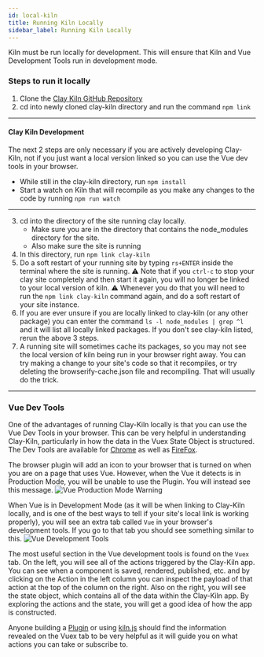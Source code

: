 ```yaml
---
id: local-kiln
title: Running Kiln Locally
sidebar_label: Running Kiln Locally
---
```


Kiln must be run locally for development. This will ensure that Kiln and Vue Development Tools run in development mode.

### Steps to run it locally

1. Clone the [Clay Kiln GitHub Repository](https://github.com/clay/clay-kiln)
2. cd into newly cloned clay-kiln directory and run the command `npm link`

---

#### Clay Kiln Development

The next 2 steps are only necessary if you are actively developing Clay-Kiln, not if you just want a local version linked so you can use the Vue dev tools in your browser.

  * While still in the clay-kiln directory, run `npm install`
  * Start a watch on Kiln that will recompile as you make any changes to the code by running `npm run watch`
---

3. cd into the directory of the site running clay locally.
    * Make sure you are in the directory that contains the node_modules directory for the site.
    * Also make sure the site is running
4. In this directory, run `npm link clay-kiln`
5. Do a soft restart of your running site by typing `rs+ENTER` inside the terminal where the site is running. ⚠️ Note that if you `ctrl-c` to stop your clay site completely and then start it again, you will no longer be linked to your local version of kiln. ⚠️ Whenever you do that you will need to run the `npm link clay-kiln` command again, and do a soft restart of your site instance.
6. If you are ever unsure if you are locally linked to clay-kiln (or any other package) you can enter the command `ls -l node_modules | grep ^l` and it will list all locally linked packages. If you don't see clay-kiln listed, rerun the above 3 steps.
7. A running site will sometimes cache its packages, so you may not see the local version of kiln being run in your browser right away.  You can try making a change to your site's code so that it recompiles, or try deleting the browserify-cache.json file and recompiling. That will usually do the trick.

---

### Vue Dev Tools

One of the advantages of running Clay-Kiln locally is that you can use the Vue Dev Tools in your browser. This can be very helpful in understanding Clay-Kiln, particularly in how the data in the Vuex State Object is structured. The Dev Tools are available for [Chrome](https://chrome.google.com/webstore/detail/vuejs-devtools/nhdogjmejiglipccpnnnanhbledajbpd?hl=en) as well as [FireFox](https://addons.mozilla.org/en-US/firefox/addon/vue-js-devtools/).

The browser plugin will add an icon to your browser that is turned on when you are on a page that uses Vue.  However, when the Vue it detects is in Production Mode, you will be unable to use the Plugin.  You will instead see this message.
![Vue Production Mode Warning](/clay-kiln/img/vueproductionmode.png)

When Vue is in Development Mode (as it will be when linking to Clay-Kiln locally, and is one of the best ways to tell if your site's local link is working properly), you will see an extra tab called `Vue` in your browser's development tools. If you go to that tab you should see something similar to this.
![Vue Development Tools](/clay-kiln/img/vuedevelopmenttools.png)

The most useful section in the Vue development tools is found on the `Vuex` tab. On the left, you will see all of the actions triggered by the Clay-Kiln app. You can see when a component is saved, rendered, published, etc. and by clicking on the Action in the left column you can inspect the payload of that action at the top of the column on the right.  Also on the right, you will see the state object, which contains all of the data within the Clay-Kiln app. By exploring the actions and the state, you will get a good idea of how the app is constructed.

Anyone building a [Plugin](plugins.md) or using [kiln.js](kilnjs.md) should find the information revealed on the Vuex tab to be very helpful as it will guide you on what actions you can take or subscribe to.

